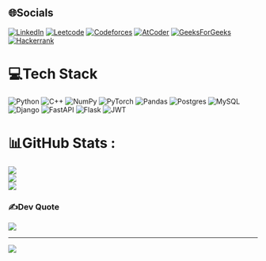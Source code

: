
## 🌐Socials
[![LinkedIn](https://img.shields.io/badge/LinkedIn-%230077B5.svg?logo=linkedin&logoColor=white)](https://linkedin.com/in/https://www.linkedin.com/in/aryan1006)
[![Leetcode](https://img.shields.io/badge/-LeetCode-FFA116?style=flat&logo=LeetCode&logoColor=black)](https://leetcode.com/u/ary-an/)
[![Codeforces](https://img.shields.io/badge/Codeforces-1F8ACB?style=flat&logo=Codeforces&logoColor=white)](https://codeforces.com/profile/Malevolent_)
[![AtCoder](https://cp-logo.vercel.app/atcoder/ary_an)](https://atcoder.jp/users/ary_an)
[![GeeksForGeeks](https://img.shields.io/badge/GeeksforGeeks-2F8D46?style=flat&logo=geeksforgeeks&logoColor=white)](https://www.geeksforgeeks.org/user/spi_dey1006/)
[![Hackerrank](https://img.shields.io/badge/-Hackerrank-00EA64?style=flat&logo=HackerRank&logoColor=white)](https://www.hackerrank.com/profile/aryan028bishnoi)


# 💻Tech Stack
![Python](https://img.shields.io/badge/python-3670A0?style=for-the-badge&logo=python&logoColor=ffdd54) ![C++](https://img.shields.io/badge/c++-%2300599C.svg?style=for-the-badge&logo=c%2B%2B&logoColor=white)  ![NumPy](https://img.shields.io/badge/numpy-%23013243.svg?style=for-the-badge&logo=numpy&logoColor=white) ![PyTorch](https://img.shields.io/badge/PyTorch-%23EE4C2C.svg?style=for-the-badge&logo=PyTorch&logoColor=white) ![Pandas](https://img.shields.io/badge/pandas-%23150458.svg?style=for-the-badge&logo=pandas&logoColor=white) ![Postgres](https://img.shields.io/badge/postgres-%23316192.svg?style=for-the-badge&logo=postgresql&logoColor=white) ![MySQL](https://img.shields.io/badge/mysql-%2300f.svg?style=for-the-badge&logo=mysql&logoColor=white) ![Django](https://img.shields.io/badge/django-%23092E20.svg?style=for-the-badge&logo=django&logoColor=white) ![FastAPI](https://img.shields.io/badge/FastAPI-005571?style=for-the-badge&logo=fastapi) ![Flask](https://img.shields.io/badge/flask-%23000.svg?style=for-the-badge&logo=flask&logoColor=white) ![JWT](https://img.shields.io/badge/JWT-black?style=for-the-badge&logo=JSON%20web%20tokens)
# 📊GitHub Stats :
![](https://github-readme-stats.vercel.app/api?username=ary-a-n&theme=shades-of-purple&hide_border=false&include_all_commits=true&count_private=false)<br/>
![](https://github-readme-streak-stats.herokuapp.com/?user=ary-a-n&theme=shades-of-purple&hide_border=false)<br/>
![](https://github-readme-stats.vercel.app/api/top-langs/?username=ary-a-n&theme=shades-of-purple&hide_border=false&include_all_commits=true&count_private=false&layout=compact)

### ✍️Dev Quote
![](https://quotes-github-readme.vercel.app/api?type=horizontal&theme=radical)

---
[![](https://visitcount.itsvg.in/api?id=ary-a-n&icon=0&color=0)](https://visitcount.itsvg.in)
